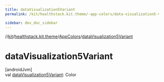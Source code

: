 ```yaml
---
title: dataVisualization5Variant
permalink: /kit/healthstack.kit.theme/-app-colors/data-visualization5-variant.html

sidebar: dev_doc_sidebar
---
```

//[kit](../../../kit.html)/[healthstack.kit.theme](../index.html)/[AppColors](index.html)/[dataVisualization5Variant](data-visualization5-variant.html)



# dataVisualization5Variant



[androidJvm]\
val [dataVisualization5Variant](data-visualization5-variant.html): Color





